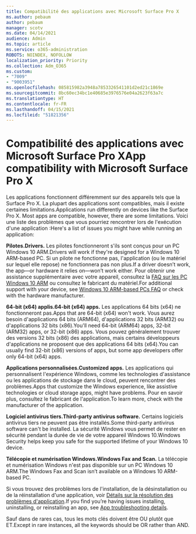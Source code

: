 ```yaml
---
title: Compatibilité des applications avec Microsoft Surface Pro X
ms.author: pebaum
author: pebaum
manager: scotv
ms.date: 04/14/2021
audience: Admin
ms.topic: article
ms.service: o365-administration
ROBOTS: NOINDEX, NOFOLLOW
localization_priority: Priority
ms.collection: Adm_O365
ms.custom:
- "7009"
- "9003951"
ms.openlocfilehash: 085815982a3948a7853326541101d2ed21c1869e
ms.sourcegitcommit: 8bc60ec34bc1e40685e3976576e04a2623f63a7c
ms.translationtype: HT
ms.contentlocale: fr-FR
ms.lasthandoff: 04/15/2021
ms.locfileid: "51821356"
---
```

# <a name="app-compatibility-with-microsoft-surface-pro-x"></a><span data-ttu-id="cf93e-102">Compatibilité des applications avec Microsoft Surface Pro X</span><span class="sxs-lookup"><span data-stu-id="cf93e-102">App compatibility with Microsoft Surface Pro X</span></span>

<span data-ttu-id="cf93e-103">Les applications fonctionnent différemment sur des appareils tels que la Surface Pro X. La plupart des applications sont compatibles, mais il existe certaines limitations.</span><span class="sxs-lookup"><span data-stu-id="cf93e-103">Applications run differently on devices like the Surface Pro X. Most apps are compatible, however, there are some limitations.</span></span> <span data-ttu-id="cf93e-104">Voici une liste des problèmes que vous pourriez rencontrer lors de l'exécution d'une application :</span><span class="sxs-lookup"><span data-stu-id="cf93e-104">Here's a list of issues you might have while running an application:</span></span> 

<span data-ttu-id="cf93e-105">**Pilotes.**</span><span class="sxs-lookup"><span data-stu-id="cf93e-105">**Drivers.**</span></span> <span data-ttu-id="cf93e-106">Les pilotes fonctionneront s'ils sont conçus pour un PC Windows 10 ARM.</span><span class="sxs-lookup"><span data-stu-id="cf93e-106">Drivers will work if they're designed for a Windows 10 ARM-based PC.</span></span> <span data-ttu-id="cf93e-107">Si un pilote ne fonctionne pas, l'application (ou le matériel sur lequel elle repose) ne fonctionnera pas non plus.</span><span class="sxs-lookup"><span data-stu-id="cf93e-107">If a driver doesn’t work, the app—or hardware it relies on—won’t work either.</span></span> <span data-ttu-id="cf93e-108">Pour obtenir une assistance supplémentaire avec votre appareil, consultez la [FAQ sur les PC Windows 10 ARM](https://support.microsoft.com/windows/windows-10-arm-based-pcs-faq-477f51df-2e3b-f68f-31b0-06f5e4f8ebb5) ou consultez le fabricant du matériel.</span><span class="sxs-lookup"><span data-stu-id="cf93e-108">For additional support with your device, see [Windows 10 ARM-based PCs FAQ](https://support.microsoft.com/windows/windows-10-arm-based-pcs-faq-477f51df-2e3b-f68f-31b0-06f5e4f8ebb5) or check with the hardware manufacturer.</span></span>

<span data-ttu-id="cf93e-109">**64-bit (x64) applis.**</span><span class="sxs-lookup"><span data-stu-id="cf93e-109">**64-bit (x64) apps.**</span></span> <span data-ttu-id="cf93e-110">Les applications 64 bits (x64) ne fonctionneront pas.</span><span class="sxs-lookup"><span data-stu-id="cf93e-110">Apps that are 64-bit (x64) won't work.</span></span> <span data-ttu-id="cf93e-111">Vous aurez besoin d'applications 64 bits (ARM64), d'applications 32 bits (ARM32) ou d'applications 32 bits (x86).</span><span class="sxs-lookup"><span data-stu-id="cf93e-111">You'll need 64-bit (ARM64) apps, 32-bit (ARM32) apps, or 32-bit (x86) apps.</span></span> <span data-ttu-id="cf93e-112">Vous pouvez généralement trouver des versions 32 bits (x86) des applications, mais certains développeurs d'applications ne proposent que des applications 64 bits (x64).</span><span class="sxs-lookup"><span data-stu-id="cf93e-112">You can usually find 32-bit (x86) versions of apps, but some app developers offer only 64-bit (x64) apps.</span></span>

<span data-ttu-id="cf93e-113">**Applications personnalisées.**</span><span class="sxs-lookup"><span data-stu-id="cf93e-113">**Customized apps.**</span></span> <span data-ttu-id="cf93e-114">Les applications qui personnalisent l'expérience Windows, comme les technologies d'assistance ou les applications de stockage dans le cloud, peuvent rencontrer des problèmes.</span><span class="sxs-lookup"><span data-stu-id="cf93e-114">Apps that customize the Windows experience, like assistive technologies or cloud storage apps, might have problems.</span></span> <span data-ttu-id="cf93e-115">Pour en savoir plus, consultez le fabricant de l'application.</span><span class="sxs-lookup"><span data-stu-id="cf93e-115">To learn more, check with the manufacturer of the application.</span></span>

<span data-ttu-id="cf93e-116">**Logiciel antivirus tiers.**</span><span class="sxs-lookup"><span data-stu-id="cf93e-116">**Third-party antivirus software.**</span></span> <span data-ttu-id="cf93e-117">Certains logiciels antivirus tiers ne peuvent pas être installés.</span><span class="sxs-lookup"><span data-stu-id="cf93e-117">Some third-party antivirus software can't be installed.</span></span> <span data-ttu-id="cf93e-118">La sécurité Windows vous permet de rester en sécurité pendant la durée de vie de votre appareil Windows 10.</span><span class="sxs-lookup"><span data-stu-id="cf93e-118">Windows Security helps keep you safe for the supported lifetime of your Windows 10 device.</span></span>

<span data-ttu-id="cf93e-119">**Télécopie et numérisation Windows.**</span><span class="sxs-lookup"><span data-stu-id="cf93e-119">**Windows Fax and Scan.**</span></span> <span data-ttu-id="cf93e-120">La télécopie et numérisation Windows n&apos;est pas disponible sur un PC Windows 10 ARM.</span><span class="sxs-lookup"><span data-stu-id="cf93e-120">The Windows Fax and Scan isn’t available on a Windows 10 ARM-based PC.</span></span>

<span data-ttu-id="cf93e-121">Si vous trouvez des problèmes lors de l&apos;installation, de la désinstallation ou de la réinstallation d&apos;une application, voir [Détails sur la résolution des problèmes d&apos;application](https://docs.microsoft.com/troubleshoot/mem/intune/troubleshoot-app-install#app-troubleshooting-details).</span><span class="sxs-lookup"><span data-stu-id="cf93e-121">If you find you’re having issues installing, uninstalling, or reinstalling an app, see [App troubleshooting details](https://docs.microsoft.com/troubleshoot/mem/intune/troubleshoot-app-install#app-troubleshooting-details).</span></span>

<span data-ttu-id="cf93e-122">Sauf dans de rares cas, tous les mots clés doivent être OU plutôt que ET.</span><span class="sxs-lookup"><span data-stu-id="cf93e-122">Except in rare instances, all the keywords should be OR rather than AND.</span></span>